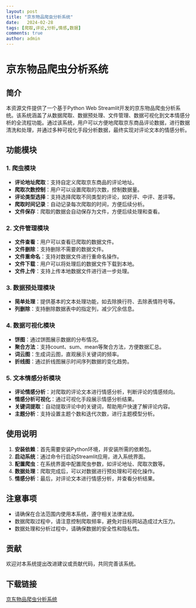 ```yaml
---
layout: post
title: "京东物品爬虫分析系统"
date:   2024-02-28
tags: [爬取,评论,分析,情感,数据]
comments: true
author: admin
---
```

# 京东物品爬虫分析系统

## 简介

本资源文件提供了一个基于Python Web Streamlit开发的京东物品爬虫分析系统。该系统涵盖了从数据爬取、数据预处理、文件管理、数据可视化到文本情感分析的全流程功能。通过该系统，用户可以方便地爬取京东商品评论数据，进行数据清洗和处理，并通过多种可视化手段分析数据，最终实现对评论文本的情感分析。

## 功能模块

### 1. 爬虫模块
- **评论地址爬取**：支持自定义爬取京东商品的评论地址。
- **爬取次数控制**：用户可以设置爬取的次数，控制数据量。
- **评论类型选择**：支持选择爬取不同类型的评论，如好评、中评、差评等。
- **爬取时间记录**：自动记录每次爬取的时间，方便后续分析。
- **文件保存**：爬取的数据会自动保存为文件，方便后续处理和查看。

### 2. 文件管理模块
- **文件查看**：用户可以查看已爬取的数据文件。
- **文件删除**：支持删除不需要的数据文件。
- **文件重命名**：支持对数据文件进行重命名操作。
- **文件下载**：用户可以将处理后的数据文件下载到本地。
- **文件上传**：支持上传本地数据文件进行进一步处理。

### 3. 数据预处理模块
- **简单处理**：提供基本的文本处理功能，如去除换行符、去除表情符号等。
- **列删除**：支持删除数据表中的指定列，减少冗余信息。

### 4. 数据可视化模块
- **饼图**：通过饼图展示数据的分布情况。
- **聚合方法**：支持count、sum、mean等聚合方法，方便数据汇总。
- **词云图**：生成词云图，直观展示关键词的频率。
- **折线图**：通过折线图展示时间序列数据的变化趋势。

### 5. 文本情感分析模块
- **评论情感分析**：对爬取的评论文本进行情感分析，判断评论的情感倾向。
- **情感分析可视化**：通过可视化手段展示情感分析结果。
- **关键词提取**：自动提取评论中的关键词，帮助用户快速了解评论内容。
- **主题分析**：支持设置主题个数和迭代次数，进行主题模型分析。

## 使用说明

1. **安装依赖**：首先需要安装Python环境，并安装所需的依赖包。
2. **启动系统**：通过命令行启动Streamlit应用，进入系统界面。
3. **配置爬虫**：在系统界面中配置爬虫参数，如评论地址、爬取次数等。
4. **数据处理**：爬取完成后，可以对数据进行预处理和可视化操作。
5. **情感分析**：最后，对评论文本进行情感分析，并查看分析结果。

## 注意事项

- 请确保在合法范围内使用本系统，遵守相关法律法规。
- 数据爬取过程中，请注意控制爬取频率，避免对目标网站造成过大压力。
- 数据处理和分析过程中，请确保数据的安全性和隐私性。

## 贡献

欢迎对本系统提出改进建议或贡献代码，共同完善该系统。

## 下载链接

[京东物品爬虫分析系统](https://pan.quark.cn/s/6fda2b69d013)